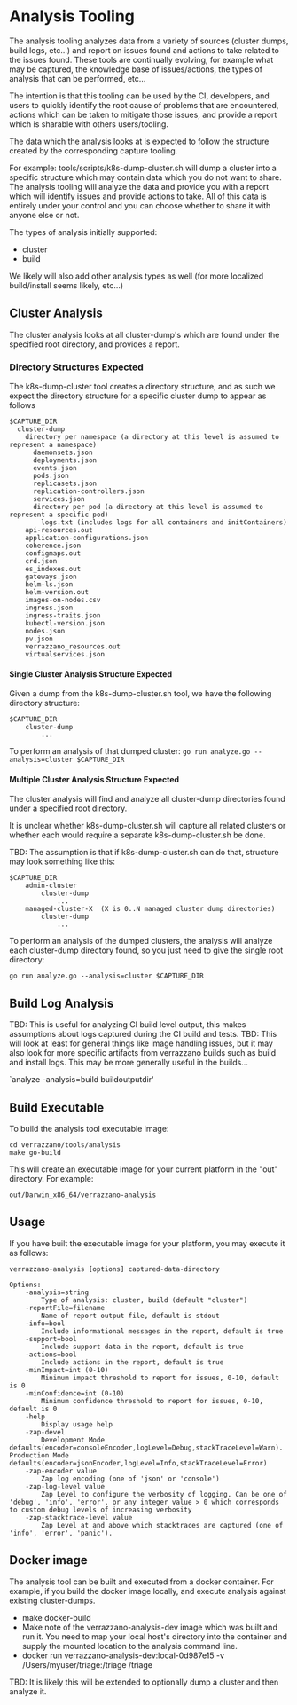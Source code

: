 # Analysis Tooling
The analysis tooling analyzes data from a variety of sources (cluster dumps, build logs, etc...) and report on issues found and actions to take related to the issues found.  These tools are continually evolving, for example what may be captured, the knowledge base of issues/actions, the types of analysis that can be performed, etc...

The intention is that this tooling can be used by the CI, developers, and users to quickly identify the root cause of problems that are encountered, actions which can be taken to mitigate those issues, and provide a report which is sharable with others users/tooling.

The data which the analysis looks at is expected to follow the structure created by the corresponding capture tooling.

For example: tools/scripts/k8s-dump-cluster.sh will dump a cluster into a specific structure which may contain data which you do not want to share. The analysis tooling will analyze the data and provide you with a report which will identify issues and provide actions to take.
All of this data is entirely under your control and you can choose whether to share it with anyone else or not.

The types of analysis initially supported:
- cluster
- build

We likely will also add other analysis types as well (for more localized build/install seems likely, etc...)

## Cluster Analysis

The cluster analysis looks at all cluster-dump's which are found under the specified root directory, and provides a report.

### Directory Structures Expected

The k8s-dump-cluster tool creates a directory structure, and as such we expect the directory structure for a specific cluster dump to appear as follows

    $CAPTURE_DIR
      cluster-dump
        directory per namespace (a directory at this level is assumed to represent a namespace)
          daemonsets.json
          deployments.json
          events.json
          pods.json
          replicasets.json
          replication-controllers.json
          services.json
          directory per pod (a directory at this level is assumed to represent a specific pod)
            logs.txt (includes logs for all containers and initContainers)
        api-resources.out
        application-configurations.json
        coherence.json
        configmaps.out
        crd.json
        es_indexes.out
        gateways.json
        helm-ls.json
        helm-version.out
        images-on-nodes.csv
        ingress.json
        ingress-traits.json
        kubectl-version.json
        nodes.json
        pv.json
        verrazzano_resources.out
        virtualservices.json

#### Single Cluster Analysis Structure Expected

Given a dump from the k8s-dump-cluster.sh tool, we have the following directory structure:

    $CAPTURE_DIR
        cluster-dump
            ...

To perform an analysis of that dumped cluster:
`go run analyze.go --analysis=cluster $CAPTURE_DIR`

#### Multiple Cluster Analysis Structure Expected

The cluster analysis will find and analyze all cluster-dump directories found under a specified root directory.

It is unclear whether k8s-dump-cluster.sh will capture all related clusters or whether each would require a separate k8s-dump-cluster.sh be done.

TBD: The assumption is that if k8s-dump-cluster.sh can do that, structure may look something like this:

    $CAPTURE_DIR
        admin-cluster
            cluster-dump
                ...
        managed-cluster-X  (X is 0..N managed cluster dump directories)
            cluster-dump
                ...

To perform an analysis of the dumped clusters, the analysis will analyze each cluster-dump directory found, so you just need to give the single root directory:

`go run analyze.go --analysis=cluster $CAPTURE_DIR`

## Build Log Analysis

TBD: This is useful for analyzing CI build level output, this makes assumptions about logs captured during the CI build and tests.
TBD: This will look at least for general things like image handling issues, but it may also look for more specific artifacts from verrazzano builds such as build and install logs. This may be more generally useful in the builds...

`analyze -analysis=build buildoutputdir'

## Build Executable
To build the analysis tool executable image:

```
cd verrazzano/tools/analysis
make go-build
```

This will create an executable image for your current platform in the "out" directory. For example:
```
out/Darwin_x86_64/verrazzano-analysis
```
## Usage
If you have built the executable image for your platform, you may execute it as follows:
```
verrazzano-analysis [options] captured-data-directory

Options:
    -analysis=string
      	Type of analysis: cluster, build (default "cluster")
    -reportFile=filename
        Name of report output file, default is stdout
    -info=bool
        Include informational messages in the report, default is true
    -support=bool
        Include support data in the report, default is true
    -actions=bool
        Include actions in the report, default is true
    -minImpact=int (0-10)
        Minimum impact threshold to report for issues, 0-10, default is 0
    -minConfidence=int (0-10)
        Minimum confidence threshold to report for issues, 0-10, default is 0
    -help
    	Display usage help
    -zap-devel
    	Development Mode defaults(encoder=consoleEncoder,logLevel=Debug,stackTraceLevel=Warn). Production Mode defaults(encoder=jsonEncoder,logLevel=Info,stackTraceLevel=Error)
    -zap-encoder value
    	Zap log encoding (one of 'json' or 'console')
    -zap-log-level value
    	Zap Level to configure the verbosity of logging. Can be one of 'debug', 'info', 'error', or any integer value > 0 which corresponds to custom debug levels of increasing verbosity
    -zap-stacktrace-level value
    	Zap Level at and above which stacktraces are captured (one of 'info', 'error', 'panic').
```


## Docker image
The analysis tool can be built and executed from a docker container. For example, if you build the docker image locally, and execute analysis against existing cluster-dumps.

- make docker-build
- Make note of the verrazzano-analysis-dev image which was built and run it. You need to map your local host's directory into the container and supply the mounted location to the analysis command line.
- docker run verrazzano-analysis-dev:local-0d987e15 -v /Users/myuser/triage:/triage /triage

TBD: It is likely this will be extended to optionally dump a cluster and then analyze it.
